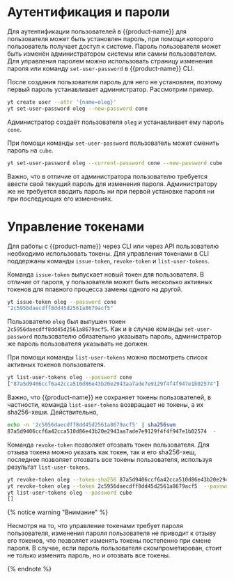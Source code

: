 # Аутентификация и пароли

Для аутентификации пользователей в {{product-name}} для пользователя может быть установлен пароль, при помощи которого пользователь получает доступ к системе. Пароль пользователя может быть изменён администратором системы или самим пользователем. Для управления паролем можно использовать страницу изменения пароля или команду `set-user-password` в {{product-name}} CLI.

После создания пользователя пароль для него не установлен, поэтому первый пароль устанавливает администратор. Рассмотрим пример.

```bash
yt create user --attr '{name=oleg}'
yt set-user-password oleg --new-password cone
```

Администратор создаёт пользователя `oleg` и устанавливает ему пароль `cone`.

При помощи команды `set-user-password` пользователь может сменить пароль на `cube`.

```bash
yt set-user-password oleg --current-password cone --new-password cube
```

Важно, что в отличие от администратора пользователю требуется ввести свой текущий пароль для изменения пароля. Администратору же не требуется вводить пароль ни при первой установке пароля ни при последующих его изменениях.

# Управление токенами

Для работы с {{product-name}} через CLI или через API пользователю необходимо использовать токены. Для управления токенами в CLI поддержаны команды `issue-token`, `revoke-token` и `list-user-tokens`.

Команда `issue-token` выпускает новый токен для пользователя. В отличие от пароля, у пользователя может быть несколько активных токенов для плавного процесса замены одного на другой.

```bash
yt issue-token oleg --password cone
"2c5956daecdff8dd45d2561a8679acf5"
```

Пользователю `oleg` был выпушен токен `2c5956daecdff8dd45d2561a8679acf5`. Как и в случае команды `set-user-password` пользователю обязательно указывать пароль, администратор же пароль пользователя указывать не должен.

При помощи команды `list-user-tokens` можно посмотреть список активных токенов пользователя.

```bash
yt list-user-tokens oleg --password cone
["87a5d9406ccf6a42cca510d86e43b20e2943aa7ade7e9129f4f4f947e1b02574"]
```

Важно, что {{product-name}} не сохраняет токены пользователей, в частности, команда `list-user-tokens` возвращает не токены, а их sha256-хеши. Действительно,

```bash
echo -n '2c5956daecdff8dd45d2561a8679acf5' | sha256sum
87a5d9406ccf6a42cca510d86e43b20e2943aa7ade7e9129f4f4f947e1b02574  -
```

Команда `revoke-token` позволяет отозвать токен пользователя. Для отзыва токена можно указать как токен, так и его sha256-хеш, последнее позволяет отозвать все токены пользователя, используя результат `list-user-tokens`.

```bash
yt revoke-token oleg --token-sha256 87a5d9406ccf6a42cca510d86e43b20e2943aa7ade7e9129f4f4f947e1b02574  --password cube
yt revoke-token oleg --token 2c5956daecdff8dd45d2561a8679acf5  --password cube
yt list-user-tokens oleg --password cube
[]
```

{% notice warning "Внимание" %}

Несмотря на то, что управление токенами требует пароля пользователя, изменения пароля пользователя не приводит к отзыву его токенов, что позволяет изменять токены постепенно при смене пароля. В случае, если пароль пользователя скомпрометирован, стоит не только изменить пароль, но и отозвать все токены.

{% endnote %}
